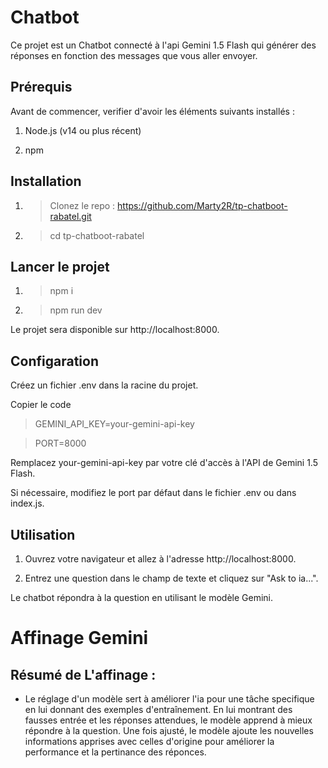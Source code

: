 # Chatbot

Ce projet est un Chatbot connecté à l'api Gemini 1.5 Flash qui générer des réponses en fonction des messages que vous aller envoyer.

## Prérequis

Avant de commencer, verifier d'avoir les éléments suivants installés :

1. Node.js (v14 ou plus récent)

2. npm

## Installation

1. > Clonez le repo : https://github.com/Marty2R/tp-chatboot-rabatel.git

2. > cd tp-chatboot-rabatel

## Lancer le projet

1. > npm i

2. > npm run dev

Le projet sera disponible sur http://localhost:8000.

## Configaration

Créez un fichier .env dans la racine du projet.

Copier le code

> GEMINI_API_KEY=your-gemini-api-key

> PORT=8000

Remplacez your-gemini-api-key par votre clé d'accès à l'API de Gemini 1.5 Flash.

Si nécessaire, modifiez le port par défaut dans le fichier .env ou dans index.js.

## Utilisation

1. Ouvrez votre navigateur et allez à l'adresse http://localhost:8000.

2. Entrez une question dans le champ de texte et cliquez sur "Ask to ia...".

Le chatbot répondra à la question en utilisant le modèle Gemini.

# Affinage Gemini

## Résumé de L'affinage :

- Le réglage d'un modèle sert à améliorer l'ia pour une tâche specifique en lui donnant des exemples d'entraînement. En lui montrant des fausses entrée et les réponses attendues, le modèle apprend à mieux répondre à la question. Une fois ajusté, le modèle ajoute les nouvelles informations apprises avec celles d'origine pour améliorer la performance et la pertinance des réponces.
